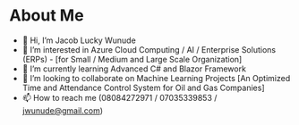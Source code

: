 # About Me
- 👋 Hi, I’m Jacob Lucky Wunude
- 👀 I’m interested in Azure Cloud Computing / AI / Enterprise Solutions (ERPs) - [for Small / Medium and Large Scale Organization]
- 🌱 I’m currently learning Advanced C# and Blazor Framework
- 💞️ I’m looking to collaborate on Machine Learning Projects [An Optimized Time and Attendance Control System for Oil and Gas Companies]
- 📫 How to reach me (08084272971 / 07035339853 / jwunude@gmail.com)

<!---
JWunude/JWunude is a ✨ special ✨ repository because its `README.md` (this file) appears on your GitHub profile.
You can click the Preview link to take a look at your changes.
--->

